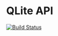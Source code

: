# QLite API

[![Build Status](https://travis-ci.org/Stetchy/qlite-api.svg?branch=master)](https://travis-ci.org/Stetchy/qlite-api)
